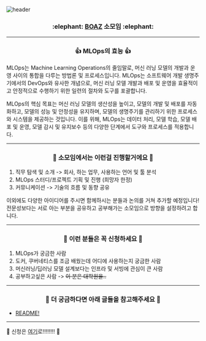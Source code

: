 ![header](https://capsule-render.vercel.app/api?type=Waving&height=300&section=header&fontColor=FFFFFF&text=💻MLOps💻&fontSize=90&animation=fadeIn&color=0:b4e5f5,100:0404B4)

<h3 align='center'>:elephant: <a href="https://github.com/BOAZ-bigdata">BOAZ</a> 소모임 :elephant:</h3>

---

<h3 align='center'>👍 MLOps의 효능 👍</h3>

MLOps는 Machine Learning Operations의 줄임말로, 머신 러닝 모델의 개발과 운영 사이의 통합을 다루는 방법론 및 프로세스입니다. MLOps는 소프트웨어 개발 생명주기에서의 DevOps와 유사한 개념으로, 머신 러닝 모델 개발과 배포 및 운영을 효율적이고 안정적으로 수행하기 위한 일련의 절차와 도구를 포괄합니다.

MLOps의 핵심 목표는 머신 러닝 모델의 생산성을 높이고, 모델의 개발 및 배포를 자동화하고, 모델의 성능 및 안정성을 유지하며, 모델의 생명주기를 관리하기 위한 프로세스와 시스템을 제공하는 것입니다. 이를 위해, MLOps는 데이터 처리, 모델 학습, 모델 배포 및 운영, 모델 감시 및 유지보수 등의 다양한 단계에서 도구와 프로세스를 적용합니다.

---

<h3 align='center'>🚀 소모임에서는 이런걸 진행할거에요 🚀</h3>

1. 직무 탐색 및 소개 -> 회사, 하는 업무, 사용하는 언어 및 툴 분석
2. MLOps 스터디/프로젝트 기획 및 진행 (희망자 한정)
3. 커뮤니케이션 -> 기술의 흐름 및 동향 공유

이외에도 다양한 아이디어를 주시면 함께하시는 분들과 논의를 거쳐 추가할 예정입니다!
전문성보다는 서로 아는 부분을 공유하고 공부해가는 소모임으로 방향을 설정하려고 합니다.

---

<h3 align='center'>🙌 이런 분들은 꼭 신청하세요 🙌</h3>

1. MLOps가 궁금한 사람
2. 도커, 쿠버네티스를 조금 배웠는데 어디에 사용하는지 궁금한 사람
3. 머신러닝/딥러닝 모델 설계보다는 인프라 및 서빙에 관심이 큰 사람
4. 공부하고싶은 사람 -> ~~이 분은 대학원을..~~

---

<h3 align='center'>🙏 더 궁금하다면 아래 글들을 참고해주세요 🙏</h3>

+ [README!](https://github.com/BOAZ-Ops/README/tree/main)

---

🚨 신청은 [여기](https://cafe.naver.com/boazbigdata/9091)로!!!!!!!! 🚨

